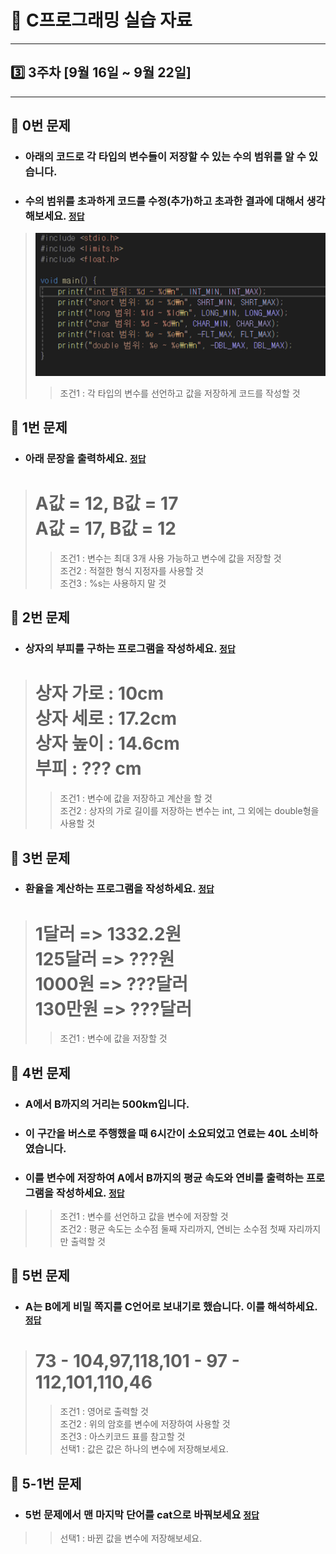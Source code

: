 # 📝 C프로그래밍 실습 자료
<hr/>

## 3️⃣ 3주차 [9월 16일 ~ 9월 22일]
<hr/>

## 📖 0번 문제
- ### 아래의 코드로 각 타입의 변수들이 저장할 수 있는 수의 범위를 알 수 있습니다.
- ### 수의 범위를 초과하게 코드를 수정(추가)하고 초과한 결과에 대해서 생각 해보세요. [`정답`](./practice_0.c)
>![img.png](img.png)
>>조건1 : 각 타입의 변수를 선언하고 값을 저장하게 코드를 작성할 것

## 📖 1번 문제
- ### 아래 문장을 출력하세요. [`정답`](./practice_1.c)
># A값 = 12, B값 = 17<br>A값 = 17, B값 = 12
>>조건1 : 변수는 최대 3개 사용 가능하고 변수에 값을 저장할 것<br>
>>조건2 : 적절한 형식 지정자를 사용할 것<br>
>>조건3 : %s는 사용하지 말 것

## 📖 2번 문제
- ### 상자의 부피를 구하는 프로그램을 작성하세요. [`정답`](./practice_2.c)
># 상자 가로 : 10cm<br>상자 세로 : 17.2cm<br>상자 높이 : 14.6cm<br>부피 : ??? cm
>>조건1 : 변수에 값을 저장하고 계산을 할 것<br>
>>조건2 : 상자의 가로 길이를 저장하는 변수는 int, 그 외에는 double형을 사용할 것

## 📖 3번 문제
- ### 환율을 계산하는 프로그램을 작성하세요. [`정답`](./practice_3.c)
># 1달러 => 1332.2원<br>125달러 => ???원<br>1000원 => ???달러<br>130만원 => ???달러
>>조건1 : 변수에 값을 저장할 것<br>

## 📖 4번 문제
- ### A에서 B까지의 거리는 500km입니다.
- ### 이 구간을 버스로 주행했을 때 6시간이 소요되었고 연료는 40L 소비하였습니다.
- ### 이를 변수에 저장하여 A에서 B까지의 평균 속도와 연비를 출력하는 프로그램을 작성하세요. [`정답`](./practice_4.c)
>>조건1 : 변수를 선언하고 값을 변수에 저장할 것<br>
>>조건2 : 평균 속도는 소수점 둘째 자리까지, 연비는 소수점 첫째 자리까지만 출력할 것

## 📖 5번 문제
- ### A는 B에게 비밀 쪽지를 C언어로 보내기로 했습니다. 이를 해석하세요. [`정답`](./practice_5.c)
># 73 - 104,97,118,101 - 97 - 112,101,110,46
>>조건1 : 영어로 출력할 것<br>
>>조건2 : 위의 암호를 변수에 저장하여 사용할 것<br>
>>조건3 : 아스키코드 표를 참고할 것<br>
>>선택1 : 값은 값은 하나의 변수에 저장해보세요.

## 📖 5-1번 문제
- ### 5번 문제에서 맨 마지막 단어를 cat으로 바꿔보세요 [`정답`](./practice_5_1.c)
>>선택1 : 바뀐 값을 변수에 저장해보세요. <br>